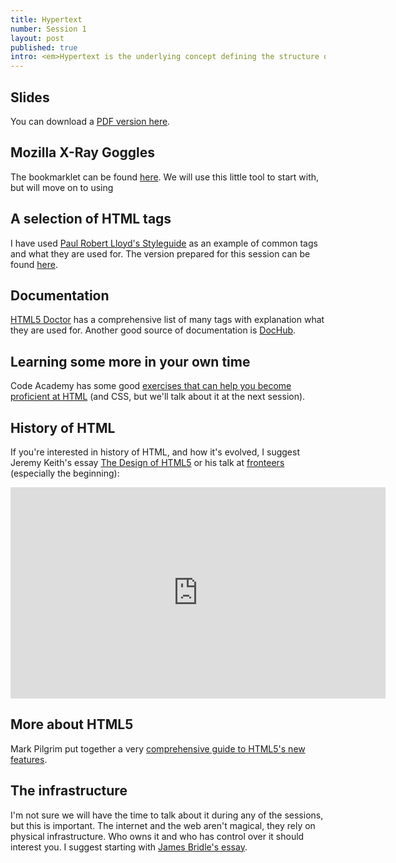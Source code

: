 ```yaml
---
title: Hypertext
number: Session 1
layout: post
published: true
intro: <em>Hypertext is the underlying concept defining the structure of the World Wide Web</em> — says Wikipedia. I love hypertext and so should you, because that's what we're going to be working with.
---
```


## Slides

You can download a [PDF version here](/creative-coding-2012/assets/creative_coding_2012_session1_hypertext.pdf).

## Mozilla X-Ray Goggles

The bookmarklet can be found [here](http://hackasaurus.org/en-US/goggles/). We will use this little tool to start with, but will move on to using 

## A selection of HTML tags

I have used [Paul Robert Lloyd's Styleguide](http://paulrobertlloyd.com/about/styleguide/) as an example of common tags and what they are used for. The version prepared for this session can be found [here](/creative-coding-2012/assets/styleguide.html).

## Documentation

[HTML5 Doctor](https://html5doctor.com/element-index/) has a comprehensive list of many tags with explanation what they are used for. Another good source of documentation is [DocHub](http://dochub.io/).

## Learning some more in your own time

Code Academy has some good [exercises that can help you become proficient at HTML](http://www.codecademy.com/tracks/htmlcss) (and CSS, but we'll talk about it at the next session).

## History of HTML

If you're interested in history of HTML, and how it's evolved, I suggest Jeremy Keith's essay [The Design of HTML5](http://adactio.com/articles/1704/) or his talk at [fronteers](http://fronteers.nl/congres/2010/sessions/the-design-of-html5-jeremy-keith) (especially the beginning):


<iframe src="http://player.vimeo.com/video/15755349?title=0&amp;byline=0&amp;portrait=0&amp;badge=0" width="600" height="338" frameborder="0">
</iframe>


## More about HTML5

Mark Pilgrim put together a very [comprehensive guide to HTML5's new features](http://diveintohtml5.info/).

## The infrastructure

I'm not sure we will have the time to talk about it during any of the sessions, but this is important. The internet and the web aren't magical, they rely on physical infrastructure. Who owns it and who has control over it should interest you. I suggest starting with [James Bridle's essay](http://booktwo.org/notebook/secret-servers/). 

